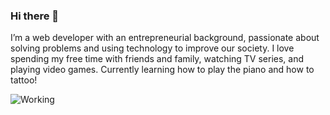 ### Hi there 👋

I’m a web developer with an entrepreneurial background, passionate about solving problems and using technology to improve our society. I love spending my free time with friends and family, watching TV series, and playing video games. Currently learning how to play the piano and how to tattoo!

![Working](https://media.giphy.com/media/L0TiXlwWDqFZUHbiTv/giphy.gif "working")
